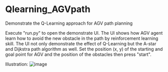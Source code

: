# Qlearning_AGVpath
Demonstrate the Q-Learning approach for AGV path planning

Execute "run.py" to open the demonstrate UI.
The UI shows how AGV agent learn how to avoid the new obstacle in the path by reinforcement learning skill.
The UI not only demonstrate the effect of Q-Learning but the A-star and Dijkstra path algorithm as well.
Set the position (x, y) of the starting and goal point for AGV and the position of the obstacles then press "start".

Illustration:
![image](https://github.com/arrtvv852/Qlearning_AGVpath/blob/master/ezgif.com-video-to-gif.gif)
